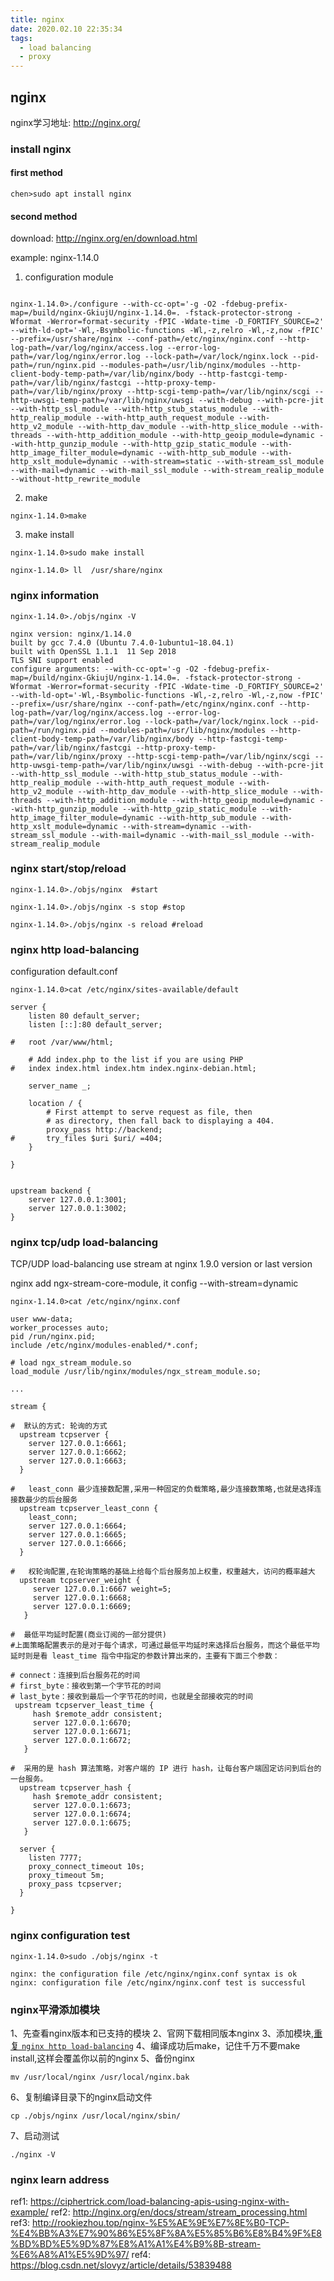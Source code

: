 ```yaml
---
title: nginx
date: 2020.02.10 22:35:34
tags:
  - load balancing
  - proxy
---
```


## nginx

nginx学习地址: http://nginx.org/

### install nginx

#### first method

```shell script
chen>sudo apt install nginx
```

#### second method

download: http://nginx.org/en/download.html

example: nginx-1.14.0

1. configuration module

```shell script

nginx-1.14.0>./configure --with-cc-opt='-g -O2 -fdebug-prefix-map=/build/nginx-GkiujU/nginx-1.14.0=. -fstack-protector-strong -Wformat -Werror=format-security -fPIC -Wdate-time -D_FORTIFY_SOURCE=2' --with-ld-opt='-Wl,-Bsymbolic-functions -Wl,-z,relro -Wl,-z,now -fPIC' --prefix=/usr/share/nginx --conf-path=/etc/nginx/nginx.conf --http-log-path=/var/log/nginx/access.log --error-log-path=/var/log/nginx/error.log --lock-path=/var/lock/nginx.lock --pid-path=/run/nginx.pid --modules-path=/usr/lib/nginx/modules --http-client-body-temp-path=/var/lib/nginx/body --http-fastcgi-temp-path=/var/lib/nginx/fastcgi --http-proxy-temp-path=/var/lib/nginx/proxy --http-scgi-temp-path=/var/lib/nginx/scgi --http-uwsgi-temp-path=/var/lib/nginx/uwsgi --with-debug --with-pcre-jit --with-http_ssl_module --with-http_stub_status_module --with-http_realip_module --with-http_auth_request_module --with-http_v2_module --with-http_dav_module --with-http_slice_module --with-threads --with-http_addition_module --with-http_geoip_module=dynamic --with-http_gunzip_module --with-http_gzip_static_module --with-http_image_filter_module=dynamic --with-http_sub_module --with-http_xslt_module=dynamic --with-stream=static --with-stream_ssl_module --with-mail=dynamic --with-mail_ssl_module --with-stream_realip_module --without-http_rewrite_module

```

2. make

```shell script
nginx-1.14.0>make
```

3. make install

```shell script
nginx-1.14.0>sudo make install

nginx-1.14.0> ll  /usr/share/nginx

```

### nginx information

```shell script
nginx-1.14.0>./objs/nginx -V

nginx version: nginx/1.14.0
built by gcc 7.4.0 (Ubuntu 7.4.0-1ubuntu1~18.04.1) 
built with OpenSSL 1.1.1  11 Sep 2018
TLS SNI support enabled
configure arguments: --with-cc-opt='-g -O2 -fdebug-prefix-map=/build/nginx-GkiujU/nginx-1.14.0=. -fstack-protector-strong -Wformat -Werror=format-security -fPIC -Wdate-time -D_FORTIFY_SOURCE=2' --with-ld-opt='-Wl,-Bsymbolic-functions -Wl,-z,relro -Wl,-z,now -fPIC' --prefix=/usr/share/nginx --conf-path=/etc/nginx/nginx.conf --http-log-path=/var/log/nginx/access.log --error-log-path=/var/log/nginx/error.log --lock-path=/var/lock/nginx.lock --pid-path=/run/nginx.pid --modules-path=/usr/lib/nginx/modules --http-client-body-temp-path=/var/lib/nginx/body --http-fastcgi-temp-path=/var/lib/nginx/fastcgi --http-proxy-temp-path=/var/lib/nginx/proxy --http-scgi-temp-path=/var/lib/nginx/scgi --http-uwsgi-temp-path=/var/lib/nginx/uwsgi --with-debug --with-pcre-jit --with-http_ssl_module --with-http_stub_status_module --with-http_realip_module --with-http_auth_request_module --with-http_v2_module --with-http_dav_module --with-http_slice_module --with-threads --with-http_addition_module --with-http_geoip_module=dynamic --with-http_gunzip_module --with-http_gzip_static_module --with-http_image_filter_module=dynamic --with-http_sub_module --with-http_xslt_module=dynamic --with-stream=dynamic --with-stream_ssl_module --with-mail=dynamic --with-mail_ssl_module --with-stream_realip_module

```

### nginx start/stop/reload

```shell script
nginx-1.14.0>./objs/nginx  #start

nginx-1.14.0>./objs/nginx -s stop #stop

nginx-1.14.0>./objs/nginx -s reload #reload

```

### nginx http load-balancing

configuration default.conf
```shell script
nginx-1.14.0>cat /etc/nginx/sites-available/default

server {
	listen 80 default_server;
	listen [::]:80 default_server;
	
#	root /var/www/html;

	# Add index.php to the list if you are using PHP
#	index index.html index.htm index.nginx-debian.html;

	server_name _;

	location / {
		# First attempt to serve request as file, then
		# as directory, then fall back to displaying a 404.
		proxy_pass http://backend;
#		try_files $uri $uri/ =404;
	}

}


upstream backend {
    server 127.0.0.1:3001;
    server 127.0.0.1:3002;
}
```

### nginx tcp/udp load-balancing

TCP/UDP load-balancing use stream at nginx 1.9.0 version or last version

nginx add ngx-stream-core-module, it config --with-stream=dynamic

```shell script
nginx-1.14.0>cat /etc/nginx/nginx.conf

user www-data;
worker_processes auto;
pid /run/nginx.pid;
include /etc/nginx/modules-enabled/*.conf;

# load ngx_stream_module.so
load_module /usr/lib/nginx/modules/ngx_stream_module.so;

...

stream {

#  默认的方式: 轮询的方式
  upstream tcpserver {
    server 127.0.0.1:6661;
    server 127.0.0.1:6662;
    server 127.0.0.1:6663;
  }

#   least_conn 最少连接数配置,采用一种固定的负载策略,最少连接数策略,也就是选择连接数最少的后台服务
  upstream tcpserver_least_conn {
    least_conn;
    server 127.0.0.1:6664;
    server 127.0.0.1:6665;
    server 127.0.0.1:6666;
  }

#   权轮询配置,在轮询策略的基础上给每个后台服务加上权重，权重越大，访问的概率越大
  upstream tcpserver_weight {
     server 127.0.0.1:6667 weight=5;
     server 127.0.0.1:6668;
     server 127.0.0.1:6669;
   }

#  最低平均延时配置(商业订阅的一部分提供)
#上面策略配置表示的是对于每个请求，可通过最低平均延时来选择后台服务，而这个最低平均延时则是看 least_time 指令中指定的参数计算出来的，主要有下面三个参数：
 
# connect：连接到后台服务花的时间
# first_byte：接收到第一个字节花的时间
# last_byte：接收到最后一个字节花的时间，也就是全部接收完的时间
 upstream tcpserver_least_time {
     hash $remote_addr consistent;
     server 127.0.0.1:6670;
     server 127.0.0.1:6671;
     server 127.0.0.1:6672;
   }

#  采用的是 hash 算法策略，对客户端的 IP 进行 hash，让每台客户端固定访问到后台的一台服务。
  upstream tcpserver_hash {
     hash $remote_addr consistent;
     server 127.0.0.1:6673;
     server 127.0.0.1:6674;
     server 127.0.0.1:6675;
   }

  server {
    listen 7777;
    proxy_connect_timeout 10s;
    proxy_timeout 5m;
    proxy_pass tcpserver;
  }
  
}

```

### nginx configuration test

```shell script
nginx-1.14.0>sudo ./objs/nginx -t

nginx: the configuration file /etc/nginx/nginx.conf syntax is ok
nginx: configuration file /etc/nginx/nginx.conf test is successful

```

### nginx平滑添加模块

1、先查看nginx版本和已支持的模块
2、官网下载相同版本nginx
3、添加模块,<a href="nginx http load-balancing">重复 `nginx http load-balancing`</a>
4、编译成功后make，记住千万不要make install,这样会覆盖你以前的nginx
5、备份nginx

```shell script
mv /usr/local/nginx /usr/local/nginx.bak

```

6、复制编译目录下的nginx启动文件

```shell script
cp ./objs/nginx /usr/local/nginx/sbin/

```

7、启动测试
```shell script
./nginx -V
```

### nginx learn address

ref1: https://ciphertrick.com/load-balancing-apis-using-nginx-with-example/
ref2: http://nginx.org/en/docs/stream/stream_processing.html
ref3: http://rookiezhou.top/nginx-%E5%AE%9E%E7%8E%B0-TCP-%E4%BB%A3%E7%90%86%E5%8F%8A%E5%85%B6%E8%B4%9F%E8%BD%BD%E5%9D%87%E8%A1%A1%E4%B9%8B-stream-%E6%A8%A1%E5%9D%97/
ref4: https://blog.csdn.net/slovyz/article/details/53839488